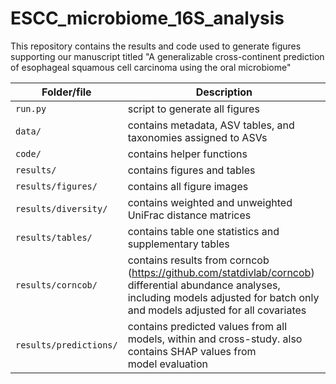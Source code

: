 # ESCC_microbiome_16S_analysis

This repository contains the results and code used to generate figures supporting our manuscript titled "A generalizable cross-continent prediction of esophageal squamous cell carcinoma using the oral microbiome"

| Folder/file              | Description                                                                                                                                                                                 |
| ------------------------ | ------------------------------------------------------------------------------------------------------------------------------------------------------------------------------------------- |
| `run.py`               | script to generate all figures                                                                                                                                                              |
| `data/`                | contains metadata, ASV tables, and taxonomies assigned to ASVs                                                                                                                              |
| `code/`                | contains helper functions                                                                                                                                                                   |
| `results/`             | contains figures and tables                                                                                                                                                                 |
| `results/figures/`     | contains all figure images                                                                                                                                                                  |
| `results/diversity/`   | contains weighted and unweighted UniFrac distance matrices                                                                                                                                  |
| `results/tables/`      | contains table one statistics and supplementary tables                                                                                                                                      |
| `results/corncob/`     | contains results from corncob (https://github.com/statdivlab/corncob) differential abundance analyses,<br />including models adjusted for batch only and models adjusted for all covariates |
| `results/predictions/` | contains predicted values from all models, within and cross-study. also contains SHAP values from<br />model evaluation                                                                     |
